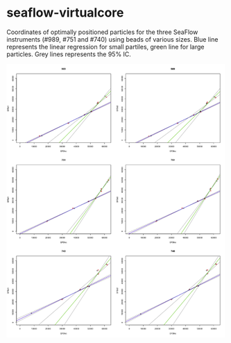 # seaflow-virtualcore
Coordinates of optimally positioned particles for the three SeaFlow instruments (#989, #751 and #740) using beads of various sizes. 
Blue line represents the linear regression for small partiles, green line for large particles. 
Grey lines represents the 95% IC.

![alt text](1.bead_calibration/ALL_MERGED_Slopes.png "Coordinates of optimally positioned particles")
